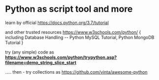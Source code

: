 # Python as script tool and more 

learn by official https://docs.python.org/3.7/tutorial 

and other trusted resources https://www.w3schools.com/python/ { including Database Handling -- Python MySQL Tutorial, Python MongoDB Tutorial } 

try (any simple) code as **https://www.w3schools.com/python/trypython.asp?filename=demo_string_slice_start** 

.....
then - try collections as https://github.com/vinta/awesome-python 
